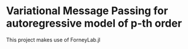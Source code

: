 Variational Message Passing for autoregressive model of p-th order
============
This project makes use of ForneyLab.jl
